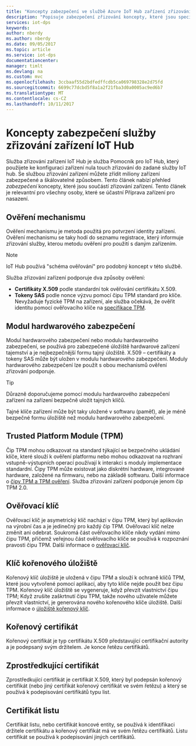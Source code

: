 ```yaml
---
title: "Koncepty zabezpečení ve službě Azure IoT Hub zařízení zřizování Service | Microsoft Docs"
description: "Popisuje zabezpečení zřizování koncepty, které jsou specifické pro zařízení s služby zřizování zařízení a služby IoT Hub"
services: iot-dps
keywords: 
author: nberdy
ms.author: nberdy
ms.date: 09/05/2017
ms.topic: article
ms.service: iot-dps
documentationcenter: 
manager: timlt
ms.devlang: na
ms.custom: mvc
ms.openlocfilehash: 3ccbaaf55d2bdfedffcdb5ca069798328e2d75fd
ms.sourcegitcommit: 6699c77dcbd5f8a1a2f21fba3d0a0005ac9ed6b7
ms.translationtype: MT
ms.contentlocale: cs-CZ
ms.lasthandoff: 10/11/2017
---
```

# <a name="iot-hub-device-provisioning-service-security-concepts"></a>Koncepty zabezpečení služby zřizování zařízení IoT Hub 

Služba zřizování zařízení IoT Hub je služba Pomocník pro IoT Hub, který použijete ke konfiguraci zařízení nula touch zřizování do zadané služby IoT hub. Se službou zřizování zařízení můžete zřídit miliony zařízení zabezpečené a škálovatelné způsobem. Tento článek nabízí přehled *zabezpečení* koncepty, které jsou součástí zřizování zařízení. Tento článek je relevantní pro všechny osoby, které se účastní Příprava zařízení pro nasazení.

## <a name="attestation-mechanism"></a>Ověření mechanismu

Ověření mechanismu je metoda použitá pro potvrzení identity zařízení. Ověření mechanismu se taky hodí do seznamu registrace, který informuje zřizování služby, kterou metodu ověření pro použití s daným zařízením.

> [!NOTE]
> IoT Hub používá "schéma ověřování" pro podobný koncept v této službě.

Služba zřizování zařízení podporuje dva způsoby ověření:
* **Certifikáty X.509** podle standardní tok ověřování certifikátu X.509.
* **Tokeny SAS** podle nonce výzvu pomocí čipu TPM standard pro klíče. Nevyžaduje fyzické TPM na zařízení, ale služba očekává, že ověřit identitu pomocí ověřovacího klíče na [specifikace TPM](https://trustedcomputinggroup.org/work-groups/trusted-platform-module/).

## <a name="hardware-security-module"></a>Modul hardwarového zabezpečení

Modul hardwarového zabezpečení nebo modulu hardwarového zabezpečení, se používá pro zabezpečené úložiště hardwarové zařízení tajemství a je nejbezpečnější formu tajný úložiště. X.509 – certifikáty a tokeny SAS může být uložen v modulu hardwarového zabezpečení. Moduly hardwarového zabezpečení lze použít s obou mechanismů ověření zřizování podporuje.

> [!TIP]
> Důrazně doporučujeme pomocí modulu hardwarového zabezpečení zařízení na zařízení bezpečně uložit tajných klíčů.

Tajné klíče zařízení může být taky uložené v softwaru (paměť), ale je méně bezpečné formu úložiště než modulu hardwarového zabezpečení.

## <a name="trusted-platform-module-tpm"></a>Trusted Platform Module (TPM)

Čip TPM mohou odkazovat na standard týkající se bezpečného ukládání klíče, které slouží k ověření platformu nebo mohou odkazovat na rozhraní vstupně-výstupních operací používají k interakci s moduly implementace standardní. Čipy TPM může existovat jako diskrétní hardware, integrované hardware, založené na firmwaru, nebo na základě softwaru. Další informace o [čipy TPM a TPM ověření](/windows-server/identity/ad-ds/manage/component-updates/tpm-key-attestation). Služba zřizování zařízení podporuje jenom čip TPM 2.0.

## <a name="endorsement-key"></a>Ověřovací klíč

Ověřovací klíč je asymetrický klíč nachází v čipu TPM, který byl aplikován na výrobní čas a je jedinečný pro každý čip TPM. Ověřovací klíč nelze změnit ani odebrat. Soukromá část ověřovacího klíče nikdy vydání mimo čipu TPM, přičemž veřejnou část ověřovacího klíče se používá k rozpoznání pravosti čipu TPM. Další informace o [ověřovací klíč](https://technet.microsoft.com/library/cc770443(v=ws.11).aspx).

## <a name="storage-root-key"></a>Klíč kořenového úložiště

Kořenový klíč úložiště je uložená v čipu TPM a slouží k ochraně klíčů TPM, které jsou vytvořené pomocí aplikací, aby tyto klíče nejde použít bez čipu TPM. Kořenový klíč úložiště se vygeneruje, když převzít vlastnictví čipu TPM; Když zrušíte zaškrtnutí čipu TPM, takže nového uživatele můžete převzít vlastnictví, je generována nového kořenového klíče úložiště. Další informace o [úložiště kořenový klíč](https://technet.microsoft.com/library/cc753560(v=ws.11).aspx).

## <a name="root-certificate"></a>Kořenový certifikát

Kořenový certifikát je typ certifikátu X.509 představující certifikační autority a je podepsaný svým držitelem. Je konce řetězu certifikátů.

## <a name="intermediate-certificate"></a>Zprostředkující certifikát

Zprostředkující certifikát je certifikát X.509, který byl podepsán kořenový certifikát (nebo jiný certifikát kořenový certifikát ve svém řetězu) a který se používá k podepisování certifikátů typu list.

## <a name="leaf-certificate"></a>Certifikát listu

Certifikát listu, nebo certifikát koncové entity, se používá k identifikaci držitele certifikátu a kořenový certifikát má ve svém řetězu certifikátů. Listu certifikát se používá k podepisování jiných certifikátů.
